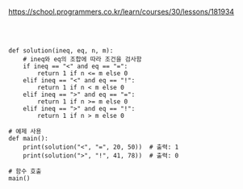 https://school.programmers.co.kr/learn/courses/30/lessons/181934

<br>

</br>

```
def solution(ineq, eq, n, m):
    # ineq와 eq의 조합에 따라 조건을 검사함
    if ineq == "<" and eq == "=":
        return 1 if n <= m else 0
    elif ineq == "<" and eq == "!":
        return 1 if n < m else 0
    elif ineq == ">" and eq == "=":
        return 1 if n >= m else 0
    elif ineq == ">" and eq == "!":
        return 1 if n > m else 0

# 예제 사용
def main():
    print(solution("<", "=", 20, 50))  # 출력: 1
    print(solution(">", "!", 41, 78))  # 출력: 0

# 함수 호출
main()
```
